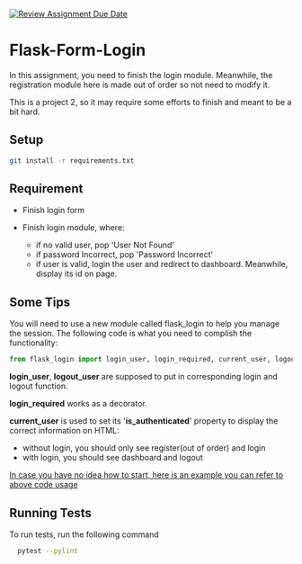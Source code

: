 [![Review Assignment Due Date](https://classroom.github.com/assets/deadline-readme-button-22041afd0340ce965d47ae6ef1cefeee28c7c493a6346c4f15d667ab976d596c.svg)](https://classroom.github.com/a/sAJorhV0)

# Flask-Form-Login

In this assignment, you need to finish the login module. Meanwhile, the registration module here is made out of order so not need to modify it.

This is a project 2, so it may require some efforts to finish and meant to be a bit hard.




## Setup

```bash
git install -r requirements.txt
```
    
## Requirement

- Finish login form

- Finish login module, where:
  - if no valid user, pop 'User Not Found' 
  - if password Incorrect, pop 'Password Incorrect'
  - if user is valid, login the user and redirect to dashboard. Meanwhile, display its id on page.

       



## Some Tips
You will need to use a new module called flask_login to help you manage the session. The following code is what you need to complish the functionality:

```python
from flask_login import login_user, login_required, current_user, logout_user
```

**login_user**, **logout_user** are supposed to put in corresponding login and logout function.

**login_required** works as a decorator. 

**current_user** is used to set its '**is_authenticated**' property to display the correct information on HTML: 
- without login, you should only see register(out of order) and login
- with login, you should see dashboard and logout


[In case you have no idea how to start, here is an example you can refer to above code usage](https://www.geeksforgeeks.org/how-to-add-authentication-to-your-app-with-flask-login/)



## Running Tests

To run tests, run the following command

```bash
  pytest --pylint
```


